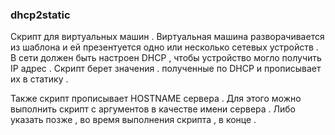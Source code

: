 ### dhcp2static

Скрипт для виртуальных машин . Виртуальная машина разворачивается из шаблона и ей презентуется одно или несколько сетевых устройств .
В сети должен быть настроен DHCP , чтобы устройство могло получить IP адрес . Скрипт берет значения . полученные по DHCP и прописывает их в статику .

Также скрипт прописывает HOSTNAME сервера . Для этого можно выполнить скрипт с аргументов в качестве имени сервера . Либо указать позже , во время выполнения скрипта , в конце .
